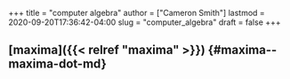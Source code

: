+++
title = "computer algebra"
author = ["Cameron Smith"]
lastmod = 2020-09-20T17:36:42-04:00
slug = "computer_algebra"
draft = false
+++

## [maxima]({{< relref "maxima" >}}) {#maxima--maxima-dot-md}
